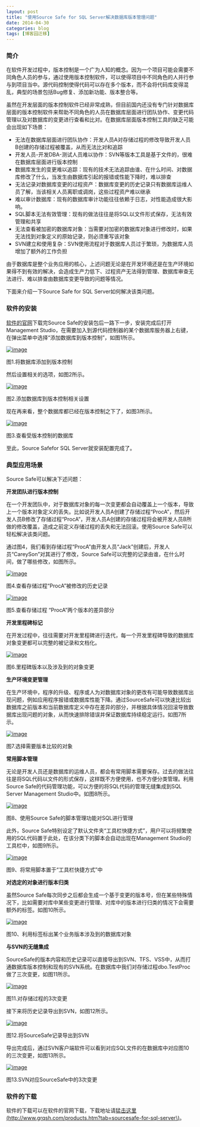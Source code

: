 ```yaml
---
layout: post
title: "使用Source Safe for SQL Server解决数据库版本管理问题"
date: 2014-04-30
categories: blog
tags: [博客园迁移]
---
```


### 简介

在软件开发过程中，版本控制是一个广为人知的概念。因为一个项目可能会需要不同角色人员的参与，通过使用版本控制软件，可以使得项目中不同角色的人并行参与到项目当中。源代码控制使得代码可以存在多个版本，而不会将代码库变得混乱，典型的场景包括Bug修复、添加新功能、版本整合等。

虽然在开发层面的版本控制软件已经非常成熟，但目前国内还没有专门针对数据库层面的版本控制软件来帮助不同角色的人员在数据库层面进行团队协作、变更代码管理以及对数据库的变更进行查看和比对。在数据库层面版本控制工具的缺乏可能会出现如下场景：

  * 无法在数据库层面进行团队协作：开发人员A对存储过程的修改导致开发人员B创建的存储过程被覆盖，从而无法比对和追踪 
  * 开发人员-开发DBA-测试人员难以协作：SVN等版本工具是基于文件的，很难在数据库层面进行版本控制 
  * 数据库发生的变更难以追踪：现有的技术无法追踪由谁、在什么时间、对数据库修改了什么，当发生由数据库引起的报错或性能下降时，难以排查 
  * 无法记录对数据库变更的过程资产：数据库变更的历史记录只有数据库运维人员了解，当该相关人员离职或调岗，这些过程资产难以继承 
  * 难以审计数据库：现有的数据库审计功能往往依赖于日志，对性能造成很大影响。 
  * SQL脚本无法有效管理：现有的做法往往是将SQL以文件形式保存，无法有效管理和共享 
  * 无法查看被加密的数据库对象：当需要对加密的数据库对象进行修改时，如果无法找到对象定义的原始记录，则必须重写该对象 
  * SVN建立和使用复杂：SVN使用流程对于数据库人员过于繁琐，为数据库人员增加了额外的工作负担 



由于数据库是整个业务应用的核心，上述问题无论是在开发环境还是在生产环境如果得不到有效的解决，会造成生产力低下、过程资产无法得到管理、数据库审查无法进行、难以排查由数据库变更导致的问题等情况。

下面来介绍一下Source Safe for SQL Server如何解决该类问题。

### 软件的安装

[软件的官网](http://www.grqsh.com/products.htm?tab=sourcesafe-for-sql-server)下载完Source Safe的安装包后一路下一步，安装完成后打开Management Studio，在需要加入到源代码控制器的某个数据库服务器上右键，在弹出菜单中选择“添加数据库到版本控制”，如图1所示。

[![image](https://cdn.jsdelivr.net/gh/careyson/careyson.github.io@main/assets/images/2014-04-30-source-safe-for-sql-server/source-safe-for-sql-server-300923037671511.png)](//images0.cnblogs.com/blog/35368/201404/300923022056467.png)

图1.将数据库添加到版本控制

然后设置相关的选项，如图2所示。

[![image](https://cdn.jsdelivr.net/gh/careyson/careyson.github.io@main/assets/images/2014-04-30-source-safe-for-sql-server/source-safe-for-sql-server-300923064861943.png)](//images0.cnblogs.com/blog/35368/201404/300923050806712.png)

图2.添加数据库到版本控制相关设置

现在再来看，整个数据库都已经在版本控制之下了，如图3所示。

[![image](https://cdn.jsdelivr.net/gh/careyson/careyson.github.io@main/assets/images/2014-04-30-source-safe-for-sql-server/source-safe-for-sql-server-300923092985701.png)](//images0.cnblogs.com/blog/35368/201404/300923077982443.png)

图3.查看受版本控制的数据库

至此，Source Safefor SQL Server就安装配置完成了。

### 典型应用场景

Source Safe可以解决下述问题：

**开发团队进行版本控制**

在一个开发团队中，对于数据库对象的每一次变更都会自动覆盖上一个版本，导致上一个版本对象定义的丢失。比如说开发人员A创建了存储过程“ProcA”，然后开发人员B修改了存储过程“ProcA”，开发人员A创建的存储过程将会被开发人员B所做的修改覆盖，造成之前定义存储过程的丢失和无法回滚。使用Source Safe可以轻松解决该类问题。

通过图4，我们看到存储过程“ProcA”由开发人员“Jack”创建后，开发人员“CareySon”对其进行了修改，Source Safe可以完整的记录由谁，在什么时间，做了哪些修改，如图所示。

[![image](https://cdn.jsdelivr.net/gh/careyson/careyson.github.io@main/assets/images/2014-04-30-source-safe-for-sql-server/source-safe-for-sql-server-300923110028488.png)](//images0.cnblogs.com/blog/35368/201404/300923099558301.png)

图4.查看存储过程“ProcA”被修改的历史记录

[![image](https://cdn.jsdelivr.net/gh/careyson/careyson.github.io@main/assets/images/2014-04-30-source-safe-for-sql-server/source-safe-for-sql-server-300923136421961.png)](//images0.cnblogs.com/blog/35368/201404/300923122983218.png)

图5.查看存储过程 “ProcA”两个版本的差异部分

**开发里程碑标记**

在开发过程中，往往需要对开发里程碑进行迭代，每一个开发里程碑导致的数据库对象变更都可以完整的被记录和文档化。

[![image](https://cdn.jsdelivr.net/gh/careyson/careyson.github.io@main/assets/images/2014-04-30-source-safe-for-sql-server/source-safe-for-sql-server-300923165489449.png)](//images0.cnblogs.com/blog/35368/201404/300923150339420.png)

图6.里程碑版本以及涉及到的对象变更

**生产环境变更管理**

在生产环境中，程序的升级、程序或人为对数据库对象的更改有可能导致数据库出现问题，例如应用程序报错或数据库性能下降。通过SourceSafe可以快速比较出数据库之前版本和当前数据库定义中存在差异的部分，并根据具体情况回滚导致数据库出现问题的对象，从而快速排除错误并保证数据库持续稳定运行。如图7所示。

[![image](https://cdn.jsdelivr.net/gh/careyson/careyson.github.io@main/assets/images/2014-04-30-source-safe-for-sql-server/source-safe-for-sql-server-300923200021038.png)](//images0.cnblogs.com/blog/35368/201404/300923179554679.png)

图7.选择需要版本比较的对象

**常用脚本管理**

无论是开发人员还是数据库的运维人员，都会有常用脚本需要保存。过去的做法往往是将SQL代码以文件的形式保存，这样既不方便使用，也不方便分类管理。利用Source Safe的代码管理功能，可以方便的将SQL代码的管理无缝集成到SQL Server Management Studio中。如图8所示。

[![image](https://cdn.jsdelivr.net/gh/careyson/careyson.github.io@main/assets/images/2014-04-30-source-safe-for-sql-server/source-safe-for-sql-server-300923220339625.png)](//images0.cnblogs.com/blog/35368/201404/300923210026210.png)

图8、使用Source Safe的脚本管理功能对SQL进行管理

此外，Source Safe特别设定了默认文件夹“工具栏快捷方式”，用户可以将频繁使用的SQL代码置于此处，在该分类下的脚本会自动出现在Management Studio的工具栏中，如图9所示。

[![image](https://cdn.jsdelivr.net/gh/careyson/careyson.github.io@main/assets/images/2014-04-30-source-safe-for-sql-server/source-safe-for-sql-server-300923262201371.png)](//images0.cnblogs.com/blog/35368/201404/300923241735012.png)

图9、将常用脚本置于“工具栏快捷方式”中

**对选定的对象进行版本归类**

虽然Source Safe每次同步之后都会生成一个基于变更的版本号，但在某些特殊情况下，比如需要对库中某些变更进行管理、对库中的版本进行归类的情况下会需要额外的标签。如图10所示。

[![image](https://cdn.jsdelivr.net/gh/careyson/careyson.github.io@main/assets/images/2014-04-30-source-safe-for-sql-server/source-safe-for-sql-server-300923332675590.png)](//images0.cnblogs.com/blog/35368/201404/300923310487945.png)

图10、利用标签标出某个业务版本涉及到的数据库对象

**与SVN的无缝集成**

SourceSafe的版本内容和历史记录可以直接导出到SVN、TFS、VSS中，从而打通数据库版本控制和现有的SVN系统。在数据库中我们对存储过程dbo.TestProc做了三次变更，如图11所示。

[![image](https://cdn.jsdelivr.net/gh/careyson/careyson.github.io@main/assets/images/2014-04-30-source-safe-for-sql-server/source-safe-for-sql-server-300923376429092.png)](//images0.cnblogs.com/blog/35368/201404/300923365958906.png)

图11.对存储过程的3次变更

接下来将历史记录导出到SVN，如图12所示。

[![image](https://cdn.jsdelivr.net/gh/careyson/careyson.github.io@main/assets/images/2014-04-30-source-safe-for-sql-server/source-safe-for-sql-server-300923396738680.png)](//images0.cnblogs.com/blog/35368/201404/300923390029308.png)

图12.将SourceSafe记录导出到SVN

导出完成后，通过SVN客户端软件可以看到对应SQL文件的在数据库中对应图10的三次变更，如图13所示。

[![image](https://cdn.jsdelivr.net/gh/careyson/careyson.github.io@main/assets/images/2014-04-30-source-safe-for-sql-server/source-safe-for-sql-server-300923426736197.png)](//images0.cnblogs.com/blog/35368/201404/300923408921153.png)

图13.SVN对应SourceSafe中的3次变更

### 软件的下载

软件的下载可以在软件的官网下载，下载地址请[猛击这里\(http://www.grqsh.com/products.htm?tab=sourcesafe-for-sql-server\)](http://www.grqsh.com/products.htm?tab=sourcesafe-for-sql-server)。
